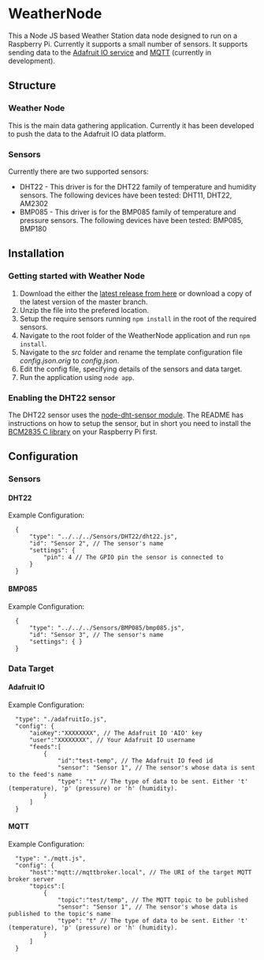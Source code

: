 # WeatherNode
This a Node JS based Weather Station data node designed to run on a Raspberry Pi. Currently it supports a small number of sensors.
It supports sending data to the [Adafruit IO service](https://io.adafruit.com/) and [MQTT](http://mqtt.org/) (currently in development).

## Structure

### Weather Node
This is the main data gathering application. Currently it has been developed to push the data to the Adafruit IO data platform.

### Sensors
Currently there are two supported sensors:
* DHT22 - This driver is for the DHT22 family of temperature and humidity sensors. The following devices have been tested: DHT11, DHT22, AM2302
* BMP085 - This driver is for the BMP085 family of temperature and pressure sensors. The following devices have been tested: BMP085, BMP180

## Installation

### Getting started with Weather Node
1. Download the either the [latest release from here](https://github.com/xlevel/WeatherNode/releases) or download a copy of the latest version of the master branch.
2. Unzip the file into the prefered location.
3. Setup the require sensors running `npm install` in the root of the required sensors.
4. Navigate to the root folder of the WeatherNode application and run `npm install`.
5. Navigate to the *src* folder and rename the template configuration file *config.json.orig* to *config.json*.
6. Edit the config file, specifying details of the sensors and data target.
7. Run the application using `node app`.

### Enabling the DHT22 sensor
The DHT22 sensor uses the [node-dht-sensor module](https://github.com/momenso/node-dht-sensor). The README has instructions on how to setup the sensor, but in short you need to install the [BCM2835 C library](http://www.airspayce.com/mikem/bcm2835/) on your Raspberry Pi first.


## Configuration

### Sensors

#### DHT22
Example Configuration:

```
  {
      "type": "../../../Sensors/DHT22/dht22.js",
      "id": "Sensor 2", // The sensor's name
      "settings": {
          "pin": 4 // The GPIO pin the sensor is connected to
      }
  }
```
#### BMP085
Example Configuration:

```
  {
      "type": "../../../Sensors/BMP085/bmp085.js",
      "id": "Sensor 3", // The sensor's name
      "settings": { } 
  }
```
### Data Target

#### Adafruit IO
Example Configuration:

```
  "type": "./adafruitIo.js",
  "config": {
      "aioKey":"XXXXXXXX", // The Adafruit IO 'AIO' key
      "user":"XXXXXXXX", // Your Adafruit IO username
      "feeds":[
          {
              "id":"test-temp", // The Adafruit IO feed id
              "sensor": "Sensor 1", // The sensor's whose data is sent to the feed's name 
              "type": "t" // The type of data to be sent. Either 't' (temperature), 'p' (pressure) or 'h' (humidity).
          }
      ]
  }
```

#### MQTT
Example Configuration:

```
  "type": "./mqtt.js",
  "config": {
      "host":"mqtt://mqttbroker.local", // The URI of the target MQTT broker server
      "topics":[
          {
              "topic":"test/temp", // The MQTT topic to be published
              "sensor": "Sensor 1", // The sensor's whose data is published to the topic's name 
              "type": "t" // The type of data to be sent. Either 't' (temperature), 'p' (pressure) or 'h' (humidity).
          }
      ]
  }

```
